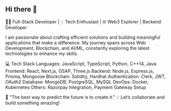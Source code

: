 ## Hi there 👋

👨‍💻 Full-Stack Developer | 💡 Tech Enthusiast | 🌐 Web3 Explorer | Backend Developer

I am passionate about crafting efficient solutions and building meaningful applications that make a difference. My journey spans across Web Development, Blockchain, and AI/ML, constantly exploring the latest technologies to enhance my skills.

💻 Tech Stack
Languages: JavaScript, TypeScript, Python, C++14, Java
Frontend: React, Next.js, GSAP, Three.js
Backend: Node.js, Express.js, Prisma, Mongoose
Blockchain: Solidity, Hardhat
Authentication: Clerk, JWT, OAuth2
Database: MongoDB, PostgreSQL, MySQL
DevOps: Docker, Kubernetes
Others: Razorpay Integration, Payment Gateway Setup


🌟 "The best way to predict the future is to create it."
💡 Let’s collaborate and build something amazing!



